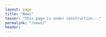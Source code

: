 ```yaml
---
layout: page
title: "News"
teaser: "This page is under construction..."
permalink: "/news/"
header:
---
```

